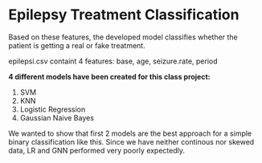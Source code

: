 # Epilepsy Treatment Classification

Based on these features, the developed model classifies whether the patient is getting a real or fake treatment.  
  
epilepsi.csv containt 4 features: base, age, seizure.rate, period  

**4 different models have been created for this class project:**  

1) SVM
2) KNN
3) Logistic Regression
4) Gaussian Naive Bayes

We wanted to show that first 2 models are the best approach for a simple binary classification like this. Since we have neither continous nor skewed data, LR and GNN performed very poorly expectedly.
